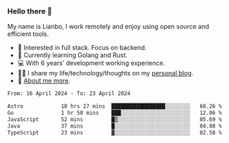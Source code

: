 ### Hello there 👋

My name is Lianbo, I work remotely and enjoy using open source and efficient tools.

- 🔭 Interested in full stack. Focus on backend.
- 🌱 Currently learning Golang and Rust.
- 💻 With 6 years' development working experience.
- ✍🏻 I share my life/technology/thoughts on my [personal blog](https://godruoyi.com).
- 👒 [About me more](https://godruoyi.com/posts/About-godruoyi).

<!--START_SECTION:waka-->

```txt
From: 16 April 2024 - To: 23 April 2024

Astro            10 hrs 27 mins  █████████████████░░░░░░░░   68.26 %
Go               1 hr 50 mins    ███░░░░░░░░░░░░░░░░░░░░░░   12.06 %
JavaScript       52 mins         █▒░░░░░░░░░░░░░░░░░░░░░░░   05.69 %
Java             37 mins         █░░░░░░░░░░░░░░░░░░░░░░░░   04.08 %
TypeScript       23 mins         ▓░░░░░░░░░░░░░░░░░░░░░░░░   02.58 %
```

<!--END_SECTION:waka-->
